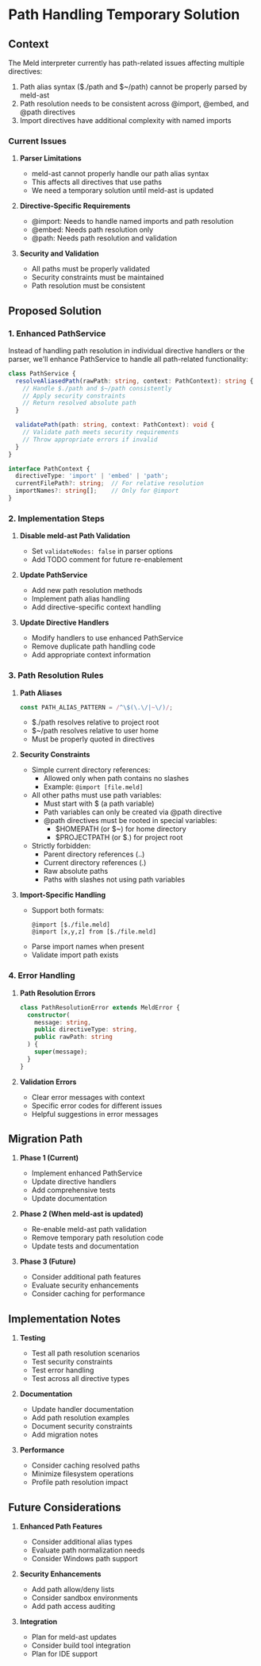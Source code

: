 # Path Handling Temporary Solution

## Context

The Meld interpreter currently has path-related issues affecting multiple directives:

1. Path alias syntax ($./path and $~/path) cannot be properly parsed by meld-ast
2. Path resolution needs to be consistent across @import, @embed, and @path directives
3. Import directives have additional complexity with named imports

### Current Issues

1. **Parser Limitations**
   - meld-ast cannot properly handle our path alias syntax
   - This affects all directives that use paths
   - We need a temporary solution until meld-ast is updated

2. **Directive-Specific Requirements**
   - @import: Needs to handle named imports and path resolution
   - @embed: Needs path resolution only
   - @path: Needs path resolution and validation

3. **Security and Validation**
   - All paths must be properly validated
   - Security constraints must be maintained
   - Path resolution must be consistent

## Proposed Solution

### 1. Enhanced PathService

Instead of handling path resolution in individual directive handlers or the parser, we'll enhance PathService to handle all path-related functionality:

```typescript
class PathService {
  resolveAliasedPath(rawPath: string, context: PathContext): string {
    // Handle $./path and $~/path consistently
    // Apply security constraints
    // Return resolved absolute path
  }

  validatePath(path: string, context: PathContext): void {
    // Validate path meets security requirements
    // Throw appropriate errors if invalid
  }
}

interface PathContext {
  directiveType: 'import' | 'embed' | 'path';
  currentFilePath?: string;  // For relative resolution
  importNames?: string[];    // Only for @import
}
```

### 2. Implementation Steps

1. **Disable meld-ast Path Validation**
   - Set `validateNodes: false` in parser options
   - Add TODO comment for future re-enablement

2. **Update PathService**
   - Add new path resolution methods
   - Implement path alias handling
   - Add directive-specific context handling

3. **Update Directive Handlers**
   - Modify handlers to use enhanced PathService
   - Remove duplicate path handling code
   - Add appropriate context information

### 3. Path Resolution Rules

1. **Path Aliases**
   ```typescript
   const PATH_ALIAS_PATTERN = /^\$(\.\/|~\/)/;
   ```
   - $./path resolves relative to project root
   - $~/path resolves relative to user home
   - Must be properly quoted in directives

2. **Security Constraints**
   - Simple current directory references:
     - Allowed only when path contains no slashes
     - Example: `@import [file.meld]`
   - All other paths must use path variables:
     - Must start with $ (a path variable)
     - Path variables can only be created via @path directive
     - @path directives must be rooted in special variables:
       - $HOMEPATH (or $~) for home directory
       - $PROJECTPATH (or $.) for project root
   - Strictly forbidden:
     - Parent directory references (..)
     - Current directory references (.)
     - Raw absolute paths
     - Paths with slashes not using path variables

3. **Import-Specific Handling**
   - Support both formats:
     ```meld
     @import [$./file.meld]
     @import [x,y,z] from [$./file.meld]
     ```
   - Parse import names when present
   - Validate import path exists

### 4. Error Handling

1. **Path Resolution Errors**
   ```typescript
   class PathResolutionError extends MeldError {
     constructor(
       message: string,
       public directiveType: string,
       public rawPath: string
     ) {
       super(message);
     }
   }
   ```

2. **Validation Errors**
   - Clear error messages with context
   - Specific error codes for different issues
   - Helpful suggestions in error messages

## Migration Path

1. **Phase 1 (Current)**
   - Implement enhanced PathService
   - Update directive handlers
   - Add comprehensive tests
   - Update documentation

2. **Phase 2 (When meld-ast is updated)**
   - Re-enable meld-ast path validation
   - Remove temporary path resolution code
   - Update tests and documentation

3. **Phase 3 (Future)**
   - Consider additional path features
   - Evaluate security enhancements
   - Consider caching for performance

## Implementation Notes

1. **Testing**
   - Test all path resolution scenarios
   - Test security constraints
   - Test error handling
   - Test across all directive types

2. **Documentation**
   - Update handler documentation
   - Add path resolution examples
   - Document security constraints
   - Add migration notes

3. **Performance**
   - Consider caching resolved paths
   - Minimize filesystem operations
   - Profile path resolution impact

## Future Considerations

1. **Enhanced Path Features**
   - Consider additional alias types
   - Evaluate path normalization needs
   - Consider Windows path support

2. **Security Enhancements**
   - Add path allow/deny lists
   - Consider sandbox environments
   - Add path access auditing

3. **Integration**
   - Plan for meld-ast updates
   - Consider build tool integration
   - Plan for IDE support 
